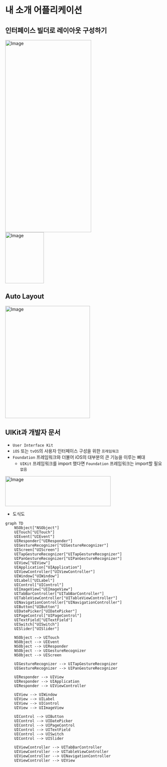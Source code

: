 # 내 소개 어플리케이션

## 인터페이스 빌더로 레이아웃 구성하기
<img width="274" height="613" alt="Image" src="https://github.com/user-attachments/assets/e6a684ef-9845-4211-8792-1bb99d2d4169" />
<br>

<img width="123" height="163" alt="Image" src="https://github.com/user-attachments/assets/ee424f3a-4f1c-4757-ad60-f8d4fdf48c43" />

## Auto Layout
<img width="270" height="358" alt="Image" src="https://github.com/user-attachments/assets/3b60a668-bcf4-4ba5-be09-1402ff1d5d5f" />

## UIKit과 개발자 문서
- `User Interface Kit`
- `iOS` 또는 `tvOS`의 사용자 인터페이스 구성을 위한 `프레임워크`
- `Foundation` 프레임워크와 더불어 iOS의 대부분의 큰 기능을 이루는 뼈대
    - `UIKit` 프레임워크를 import 했다면 `Foundation` 프레임워크는 import할 필요 `없음`

<img width="336" height="96" alt="Image" src="https://github.com/user-attachments/assets/cf1bd5b5-1e68-441b-a395-6d17b24386b6" />

- 도식도
```mermaid
graph TD
    NSObject["NSObject"]
    UITouch["UITouch"]
    UIEvent["UIEvent"]
    UIResponder["UIResponder"]
    UIGestureRecognizer["UIGestureRecognizer"]
    UIScreen["UIScreen"]
    UITapGestureRecognizer["UITapGestureRecognizer"]
    UIPanGestureRecognizer["UIPanGestureRecognizer"]
    UIView["UIView"]
    UIApplication["UIApplication"]
    UIViewController["UIViewController"]
    UIWindow["UIWindow"]
    UILabel["UILabel"]
    UIControl["UIControl"]
    UIImageView["UIImageView"]
    UITabBarController["UITabBarController"]
    UITableViewController["UITableViewController"]
    UINavigationController["UINavigationController"]
    UIButton["UIButton"]
    UIDatePicker["UIDatePicker"]
    UIPageControl["UIPageControl"]
    UITextField["UITextField"]
    UISwitch["UISwitch"]
    UISlider["UISlider"]

    NSObject --> UITouch
    NSObject --> UIEvent
    NSObject --> UIResponder
    NSObject --> UIGestureRecognizer
    NSObject --> UIScreen

    UIGestureRecognizer --> UITapGestureRecognizer
    UIGestureRecognizer --> UIPanGestureRecognizer

    UIResponder --> UIView
    UIResponder --> UIApplication
    UIResponder --> UIViewController

    UIView --> UIWindow
    UIView --> UILabel
    UIView --> UIControl
    UIView --> UIImageView

    UIControl --> UIButton
    UIControl --> UIDatePicker
    UIControl --> UIPageControl
    UIControl --> UITextField
    UIControl --> UISwitch
    UIControl --> UISlider

    UIViewController --> UITabBarController
    UIViewController --> UITableViewController
    UIViewController --> UINavigationController
    UIViewController --> UIView
```